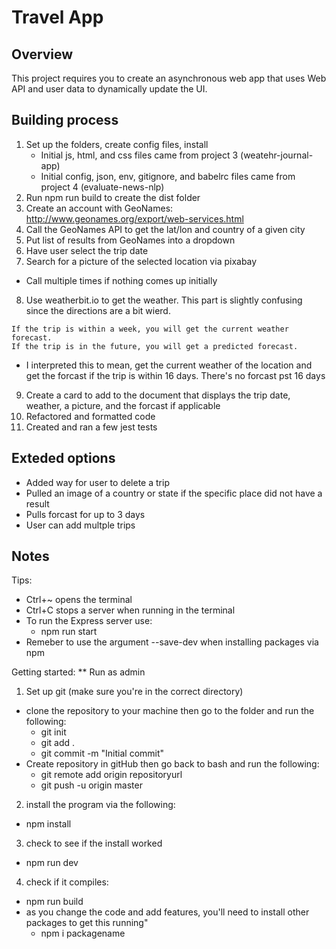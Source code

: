 # Travel App

## Overview
This project requires you to create an asynchronous web app that uses Web API and user data to dynamically update the UI. 

## Building process

1. Set up the folders, create config files, install
    - Initial js, html, and css files came from project 3 (weatehr-journal-app)
    - Initial config, json, env, gitignore, and babelrc files came from project 4 (evaluate-news-nlp)
2. Run npm run build to create the dist folder
3. Create an account with GeoNames: http://www.geonames.org/export/web-services.html
4. Call the GeoNames API to get the lat/lon and country of a given city
5. Put list of results from GeoNames into a dropdown
6. Have user select the trip date
7. Search for a picture of the selected location via pixabay
  - Call multiple times if nothing comes up initially
8. Use weatherbit.io to get the weather.  This part is slightly confusing since the directions are a bit wierd.
```
If the trip is within a week, you will get the current weather forecast.
If the trip is in the future, you will get a predicted forecast.
```
- I interpreted this to mean, get the current weather of the location and get the forcast if the trip is within 16 days.  There's no forcast pst 16 days
9. Create a card to add to the document that displays the trip date, weather, a picture, and the forcast if applicable
10. Refactored and formatted code
11. Created and ran a few jest tests


## Exteded options
- Added way for user to delete a trip
- Pulled an image of a country or state if the specific place did not have a result
- Pulls forcast for up to 3 days
- User can add multple trips

## Notes
Tips:
  - Ctrl+~ opens the terminal
  - Ctrl+C stops a server when running in the terminal
  - To run the Express server use:
    - npm run start
  - Remeber to use the argument --save-dev when installing packages via npm

Getting started:
** Run as admin
1. Set up git (make sure you're in the correct directory)
  - clone the repository to your machine then go to the folder and run the following:
    - git init
    - git add .
    - git commit -m "Initial commit"
  - Create repository in gitHub then go back to bash and run the following:
    - git remote add origin repositoryurl
    - git push -u origin master
2. install the program via the following:
  - npm install
3. check to see if the install worked
  - npm run dev
4. check if it compiles:
  - npm run build
  - as you change the code and add features, you'll need to install other packages to get this running"
    - npm i packagename